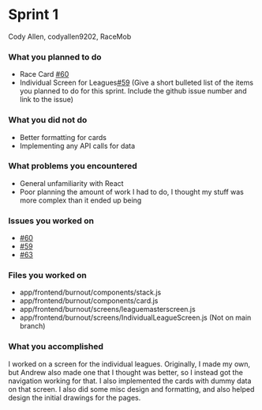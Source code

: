 # Sprint 1

Cody Allen, codyallen9202, RaceMob

### What you planned to do

- Race Card [#60](https://github.com/utk-cs340-fall23/RaceMob/issues/60)
- Individual Screen for Leagues[#59](https://github.com/utk-cs340-fall23/RaceMob/issues/59)
(Give a short bulleted list of the items you planned to do for this sprint. Include the github issue number and link to the issue)

### What you did not do
- Better formatting for cards
- Implementing any API calls for data

### What problems you encountered
- General unfamiliarity with React
- Poor planning the amount of work I had to do, I thought my stuff was more complex than it ended up being

### Issues you worked on
- [#60](https://github.com/utk-cs340-fall23/RaceMob/issues/60)
- [#59](https://github.com/utk-cs340-fall23/RaceMob/issues/59)
- [#63](https://github.com/utk-cs340-fall23/RaceMob/issues/63)

### Files you worked on
- app/frontend/burnout/components/stack.js
- app/frontend/burnout/components/card.js
- app/frontend/burnout/screens/leaguemasterscreen.js
- app/frontend/burnout/screens/IndividualLeagueScreen.js (Not on main branch)

### What you accomplished
I worked on a screen for the individual leagues. Originally, I made my own, but Andrew also made one that I thought was better, so I instead got the navigation working for that. 
I also implemented the cards with dummy data on that screen. I also did some misc design and formatting, and also helped design the initial drawings for the pages.